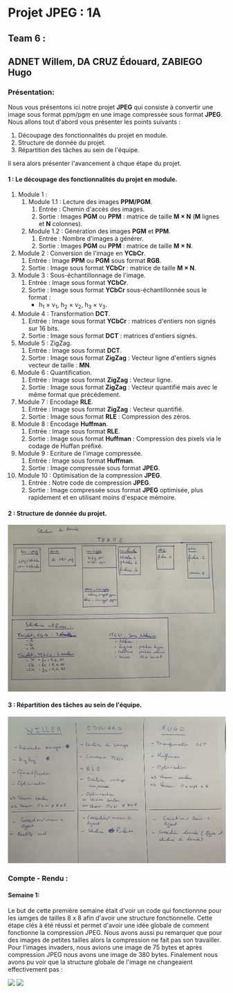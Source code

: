 # Projet JPEG : 1A
## Team 6 :
## ADNET Willem, DA CRUZ Édouard, ZABIEGO Hugo

### Présentation: 

Nous vous présentons ici notre projet **JPEG** qui consiste à convertir une image sous format ppm/pgm en une image compressée sous format **JPEG**. Nous allons tout d'abord vous présenter les points suivants :   

1) Découpage des fonctionnalités du projet en module.
2) Structure de donnée du projet.
3) Répartition des tâches au sein de l'équipe.

Il sera alors présenter l'avancement à chque étape du projet.

#### 1 : Le découpage des fonctionnalités du projet en module.

1) Module 1 : 
    1) Module 1.1 : Lecture des images **PPM/PGM**.
        1) Entrée : Chemin d'accès des images.
        2) Sortie : Images **PGM** ou **PPM** : matrice de taille **M × N** (**M** lignes et **N** colonnes).
    2) Module 1.2 : Génération des images **PGM** et **PPM**.
        1) Entrée : Nombre d'images à générer.
        2) Sortie : Images **PGM** ou **PPM** : matrice de taille **M × N**.
2) Module 2 : Conversion de l'image en **YCbCr**.
    1) Entrée : Image **PPM** ou **PGM** sous format **RGB**.
    2) Sortie : Image sous format **YCbCr** : matrice de taille **M × N**.
3) Module 3 : Sous-échantillonnage de l'image.
    1) Entrée : Image sous format **YCbCr**.
    2) Sortie : Image sous format **YCbCr** sous-échantillonnée sous le format : 
        * h<sub>1</sub> × v<sub>1</sub>, h<sub>2</sub> × v<sub>2</sub>, h<sub>3</sub> × v<sub>3</sub>.
4) Module 4 : Transformation **DCT**.
    1) Entrée : Image sous format **YCbCr** : matrices d'entiers non signés sur 16 bits.
    2) Sortie : Image sous format **DCT** : matrices d'entiers signés.
5) Module 5 : ZigZag.
    1) Entrée : Image sous format **DCT**.
    2) Sortie : Image sous format **ZigZag** : Vecteur ligne d'entiers signés vecteur de taille : **MN**.
6) Module 6 : Quantification.
    1) Entrée : Image sous format **ZigZag** : Vecteur ligne.
    2) Sortie : Image sous format **ZigZag** : Vecteur quantifié mais avec le même format que précédement.
7) Module 7 : Encodage **RLE**.
    1) Entrée : Image sous format **ZigZag** : Vecteur quantifié.
    2) Sortie : Image sous format **RLE** : Compression des zéros.
8) Module 8 : Encodage **Huffman**.
    1) Entrée : Image sous format **RLE**.
    2) Sortie : Image sous format **Huffman** : Compression des pixels via le codage de Huffan préfixé.
9) Module 9 : Ecriture de l'image compressée.
    1) Entrée : Image sous format **Huffman**.
    2) Sortie : Image compressée sous format **JPEG**.
10) Module 10 : Optimisation de la compression **JPEG**.
    1) Entrée : Notre code de compression **JPEG**.
    2) Sortie : Image compressée sous format **JPEG** optimisée, plus rapidement et en utilisant moins d'espace mémoire.

#### 2 : Structure de donnée du projet.

<img src="IMG_1181.jpg">

#### 3 : Répartition des tâches au sein de l'équipe.

<img src="IMG_1182.jpg">

### Compte - Rendu : 
#### Semaine 1:
Le but de cette première semaine était d'voir un code qui fonctionnne pour les iamges de tailles 8 x 8 afin d'avoir une structure fonctionnelle. Cette étape clés à été réussi et permet d'avoir une idée globale de comment fonctionne la compression JPEG. Nous avons aussi pu remarquer que pour des images de petites tailles alors la compression ne fait pas son travailler. Pour l'images invaders, nous avions une image de 75 bytes et après compression JPEG nous avons une image de 380 bytes. Finalement nous avons pu voir que la structure globale de l'image ne changeaient effectivement pas : 

<img src="images/invader.pgm">
<img src="inva.jpg">